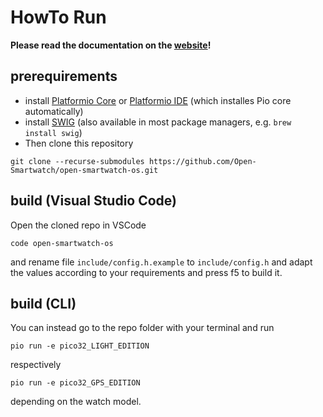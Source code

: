 # HowTo Run

**Please read the documentation on the [website](https://open-smartwatch.github.io/4_flashing/)!**
## prerequirements

* install [Platformio Core](https://docs.platformio.org/en/latest/core/installation.html) or [Platformio IDE](https://docs.platformio.org/en/latest/integration/ide/vscode.html#ide-vscode) (which installes Pio core automatically)
* install [SWIG](http://www.swig.org/Doc4.0/SWIGDocumentation.html#Preface_installation) (also available in most package managers, e.g. `brew install swig`)
* Then clone this repository

```
git clone --recurse-submodules https://github.com/Open-Smartwatch/open-smartwatch-os.git
```

## build (Visual Studio Code)

Open the cloned repo in VSCode

```
code open-smartwatch-os
```

and rename file `include/config.h.example` to `include/config.h` and adapt the values according to your requirements and press f5 to build it.


## build (CLI)

You can instead go to the repo folder with your terminal and run 

```
pio run -e pico32_LIGHT_EDITION
```

respectively

```
pio run -e pico32_GPS_EDITION
```

depending on the watch model.
